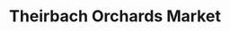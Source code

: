 ---
title: "Theirbach Orchards Market"
url: /washington/theirbach-orchards-market/
shop: greengrocer
---